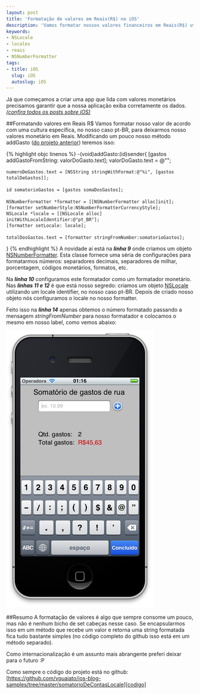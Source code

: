 ```yaml
---
layout: post
title: 'Formatação de valores em Reais(R$) no iOS'
description: 'Vamos formatar nossos valores financeiros em Reais(R$) utilizando NSNumberFormatter e NSLocale no iOS'
keywords:
- NSLocale
- locales
- reais
- NSNumberFormatter
tags:
- title: iOS
  slug: iOS
  autoslug: iOS
---
```

Já que começamos a criar uma app que lida com valores monetários precisamos garantir que a nossa aplicação exiba corretamente os dados.
*[(confira todos os posts sobre iOS)][tag-ios]*

##Formatando valores em Reais R$
Vamos formatar nosso valor de acordo com uma cultura específica, no nosso caso pt-BR, para deixarmos nosso valores monetário em Reais. Modificando um pouco nosso método addGasto ([do projeto anterior][anterior]) teremos isso:

{% highlight objc linenos %}
-(void)addGasto:(id)sender{
    [gastos addGastoFromString: valorDoGasto.text];
    valorDoGasto.text = @"";

    numeroDeGastos.text = [NSString stringWithFormat:@"%i", [gastos totalDeGastos]];

    id somatorioGastos = [gastos somaDosGastos];

    NSNumberFormatter *formatter = [[NSNumberFormatter alloc]init];
    [formatter setNumberStyle:NSNumberFormatterCurrencyStyle];
    NSLocale *locale = [[NSLocale alloc] initWithLocaleIdentifier:@"pt_BR"];
    [formatter setLocale: locale];

    totalDosGastos.text = [formatter stringFromNumber:somatorioGastos];
}
{% endhighlight %}
A novidade aí está na ***linha 9*** onde criamos um objeto [NSNumberFormatter][formatter]. Esta classe fornece uma séria de configurações para formatarmos números: separadores decimais, separadores de milhar, porcentagem, códigos monetários, formatos, etc.

Na ***linha 10*** configuramos este formatador como um formatador monetário.
Nas ***linhas 11 e 12*** é que está nosso segredo: criamos um objeto [NSLocale][locale] utilizando um locale identifier, no nosso caso pt-BR. Depois de criado nosso objeto nós configuramos o locale no nosso formatter.

Feito isso na ***linha 14*** apenas obtemos o número formatado passando a mensagem *stringFromNumber* para nosso formatador e colocamos o mesmo em nosso label, como vemos abaixo:

<img src="/images_posts/exibindo-valor-formatado-em-reais-ios.png" class="post_img" />

##Resumo
A formatação de valores é algo que sempre consome um pouco, mas não é nenhum bicho de set cabeças nesse caso. Se encapsularmos isso em um método que recebe um valor e retorna uma string formatada fica tudo bastante simples (no código completo do github isso está em um método separado).

Como internacionalização é um assunto mais abrangente preferi deixar para o futuro :P

Como sempre o código do projeto está no github: [https://github.com/vquaiato/ios-blog-samples/tree/master/somatorioDeContasLocale][codigo]

[tag-ios]:http://viniciusquaiato.com/tags/ios/
[anterior]:http://viniciusquaiato.com/blog/criando-classes-em-objective-c
[formatter]:https://developer.apple.com/library/mac/#documentation/Cocoa/Reference/Foundation/Classes/NSNumberFormatter_Class/Reference/Reference.html
[locale]:https://developer.apple.com/library/mac/#documentation/Cocoa/Reference/Foundation/Classes/NSLocale_Class/Reference/Reference.html
[codigo]:https://github.com/vquaiato/ios-blog-samples/tree/master/somatorioDeContasLocale
